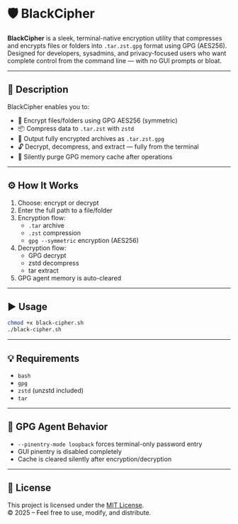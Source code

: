 
# 🛡️ BlackCipher

**BlackCipher** is a sleek, terminal-native encryption utility that compresses and encrypts files or folders into `.tar.zst.gpg` format using GPG (AES256).  
Designed for developers, sysadmins, and privacy-focused users who want complete control from the command line — with no GUI prompts or bloat.

---

## 📜 Description

BlackCipher enables you to:

- 🔐 Encrypt files/folders using GPG AES256 (symmetric)
- 📦 Compress data to `.tar.zst` with `zstd`
- 🧊 Output fully encrypted archives as `.tar.zst.gpg`
- 🔓 Decrypt, decompress, and extract — fully from the terminal
- 🧹 Silently purge GPG memory cache after operations

---

## ⚙️ How It Works

1. Choose: encrypt or decrypt
2. Enter the full path to a file/folder
3. Encryption flow:
   - `.tar` archive
   - `.zst` compression
   - `gpg --symmetric` encryption (AES256)
4. Decryption flow:
   - GPG decrypt
   - zstd decompress
   - tar extract
5. GPG agent memory is auto-cleared

---

## ▶️ Usage

```bash
chmod +x black-cipher.sh
./black-cipher.sh
```

---

## 💡 Requirements

- `bash`
- `gpg`
- `zstd` (unzstd included)
- `tar`

---

## 🧼 GPG Agent Behavior

- `--pinentry-mode loopback` forces terminal-only password entry
- GUI pinentry is disabled completely
- Cache is cleared silently after encryption/decryption

---

## 📄 License

This project is licensed under the [MIT License](LICENSE).  
© 2025 – Feel free to use, modify, and distribute.


